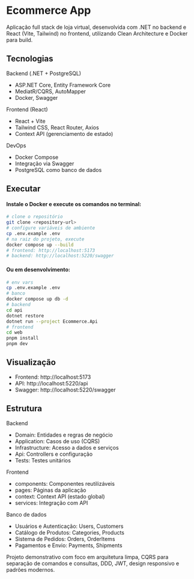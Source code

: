 # Ecommerce App

Aplicação full stack de loja virtual, desenvolvida com .NET no backend e React (Vite, Tailwind) no frontend, utilizando Clean Architecture e Docker para build.

## Tecnologias

Backend (.NET + PostgreSQL)

- ASP.NET Core, Entity Framework Core
- MediatR/CQRS, AutoMapper
- Docker, Swagger

Frontend (React)

- React + Vite
- Tailwind CSS, React Router, Axios
- Context API (gerenciamento de estado)

DevOps

- Docker Compose
- Integração via Swagger
- PostgreSQL como banco de dados

## Executar

#### Instale o Docker e execute os comandos no terminal:

```bash
# clone o repositório
git clone <repository-url>
# configure variáveis de ambiente
cp .env.example .env
# na raiz do projeto, execute
docker compose up --build
# frontend: http://localhost:5173
# backend: http://localhost:5220/swagger
```

#### Ou em desenvolvimento:

```bash
# env vars
cp .env.example .env
# banco
docker compose up db -d
# backend
cd api
dotnet restore
dotnet run --project Ecommerce.Api
# frontend
cd web
pnpm install
pnpm dev
```

## Visualização

- Frontend: http://localhost:5173
- API: http://localhost:5220/api
- Swagger: http://localhost:5220/swagger

## Estrutura

Backend

- Domain: Entidades e regras de negócio
- Application: Casos de uso (CQRS)
- Infrastructure: Acesso a dados e serviços
- Api: Controllers e configuração
- Tests: Testes unitários

Frontend

- components: Componentes reutilizáveis
- pages: Páginas da aplicação
- context: Context API (estado global)
- services: Integração com API

Banco de dados

- Usuários e Autenticação: Users, Customers
- Catálogo de Produtos: Categories, Products
- Sistema de Pedidos: Orders, OrderItems
- Pagamentos e Envio: Payments, Shipments

Projeto demonstrativo com foco em arquitetura limpa, CQRS para separação de comandos e consultas, DDD, JWT, design responsivo e padrões modernos.
